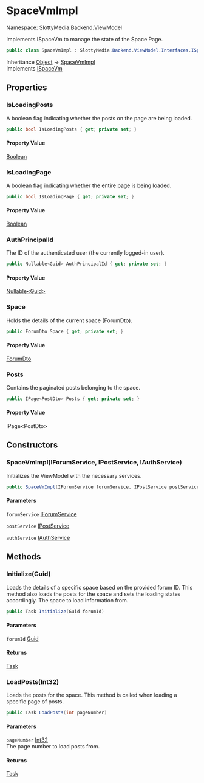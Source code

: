 # SpaceVmImpl

Namespace: SlottyMedia.Backend.ViewModel

Implements ISpaceVm to manage the state of the Space Page.

```csharp
public class SpaceVmImpl : SlottyMedia.Backend.ViewModel.Interfaces.ISpaceVm
```

Inheritance [Object](https://docs.microsoft.com/en-us/dotnet/api/system.object) → [SpaceVmImpl](./slottymedia.backend.viewmodel.spacevmimpl.md)<br>
Implements [ISpaceVm](./slottymedia.backend.viewmodel.interfaces.ispacevm.md)

## Properties

### **IsLoadingPosts**

A boolean flag indicating whether the posts on the page are being loaded.

```csharp
public bool IsLoadingPosts { get; private set; }
```

#### Property Value

[Boolean](https://docs.microsoft.com/en-us/dotnet/api/system.boolean)<br>

### **IsLoadingPage**

A boolean flag indicating whether the entire page is being loaded.

```csharp
public bool IsLoadingPage { get; private set; }
```

#### Property Value

[Boolean](https://docs.microsoft.com/en-us/dotnet/api/system.boolean)<br>

### **AuthPrincipalId**

The ID of the authenticated user (the currently logged-in user).

```csharp
public Nullable<Guid> AuthPrincipalId { get; private set; }
```

#### Property Value

[Nullable&lt;Guid&gt;](https://docs.microsoft.com/en-us/dotnet/api/system.nullable-1)<br>

### **Space**

Holds the details of the current space (ForumDto).

```csharp
public ForumDto Space { get; private set; }
```

#### Property Value

[ForumDto](./slottymedia.backend.dtos.forumdto.md)<br>

### **Posts**

Contains the paginated posts belonging to the space.

```csharp
public IPage<PostDto> Posts { get; private set; }
```

#### Property Value

IPage&lt;PostDto&gt;<br>

## Constructors

### **SpaceVmImpl(IForumService, IPostService, IAuthService)**

Initializes the ViewModel with the necessary services.

```csharp
public SpaceVmImpl(IForumService forumService, IPostService postService, IAuthService authService)
```

#### Parameters

`forumService` [IForumService](./slottymedia.backend.services.interfaces.iforumservice.md)<br>

`postService` [IPostService](./slottymedia.backend.services.interfaces.ipostservice.md)<br>

`authService` [IAuthService](./slottymedia.backend.services.interfaces.iauthservice.md)<br>

## Methods

### **Initialize(Guid)**

Loads the details of a specific space based on the provided forum ID.
 This method also loads the posts for the space and sets the loading states accordingly.
 The space to load information from.

```csharp
public Task Initialize(Guid forumId)
```

#### Parameters

`forumId` [Guid](https://docs.microsoft.com/en-us/dotnet/api/system.guid)<br>

#### Returns

[Task](https://docs.microsoft.com/en-us/dotnet/api/system.threading.tasks.task)<br>

### **LoadPosts(Int32)**

Loads the posts for the space. This method is called when loading a specific page of posts.

```csharp
public Task LoadPosts(int pageNumber)
```

#### Parameters

`pageNumber` [Int32](https://docs.microsoft.com/en-us/dotnet/api/system.int32)<br>
The page number to load posts from.

#### Returns

[Task](https://docs.microsoft.com/en-us/dotnet/api/system.threading.tasks.task)<br>

